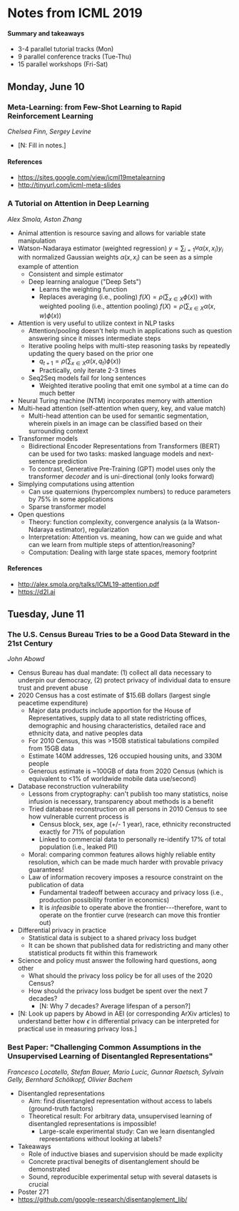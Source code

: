 # Notes from ICML 2019

#### Summary and takeaways
+ 3-4 parallel tutorial tracks (Mon)
+ 9 parallel conference tracks (Tue-Thu)
+ 15 parallel workshops (Fri-Sat)



## Monday, June 10

### Meta-Learning: from Few-Shot Learning to Rapid Reinforcement Learning
_Chelsea Finn, Sergey Levine_

+ [N: Fill in notes.]

#### References
+ https://sites.google.com/view/icml19metalearning
+ http://tinyurl.com/icml-meta-slides



### A Tutorial on Attention in Deep Learning
_Alex Smola, Aston Zhang_

+ Animal attention is resource saving and allows for variable state manipulation
+ Watson-Nadaraya estimator (weighted regression) $y = \sum_{i=1^M} \alpha(x,x_i) y_i$ with normalized Gaussian weights $\alpha(x,x_i)$ can be seen as a simple example of attention
  - Consistent and simple estimator
  - Deep learning analogue ("Deep Sets")
    * Learns the weighting function
    * Replaces averaging (i.e., pooling) $f(X) = \rho(\sum_{x \in X} \phi(x))$ with weighted pooling (i.e., attention pooling) $f(X) = \rho(\sum_{x \in X} \alpha(x,w) \phi(x))$
+ Attention is very useful to utilize context in NLP tasks
  - Attention/pooling doesn't help much in applications such as question answering since it misses intermediate steps
  - Iterative pooling helps with multi-step reasoning tasks by repeatedly updating the query based on the prior one
    * $q_{t+1} = \rho(\sum_{x \in X} \alpha(x,q_t) \phi(x))$
    * Practically, only iterate 2-3 times
  - Seq2Seq models fail for long sentences
    * Weighted iterative pooling that emit one symbol at a time can do much better
+ Neural Turing machine (NTM) incorporates memory with attention
+ Multi-head attention (self-attention when query, key, and value match)
  - Multi-head attention can be used for semantic segmentation, wherein pixels in an image can be classified based on their surrounding context
+ Transformer models
  - Bidirectional Encoder Representations from Transformers (BERT) can be used for two tasks: masked language models and next-sentence prediction
  - To contrast, Generative Pre-Training (GPT) model uses only the transformer _decoder_ and is uni-directional (only looks forward)
+ Simplying computations using attention
  - Can use quaternions (hypercomplex numbers) to reduce parameters by 75% in some applications
  - Sparse transformer model
+ Open questions
  - Theory: function complexity, convergence analysis (a la Watson-Ndaraya estimator), regularization
  - Interpretation: Attention vs. meaning, how can we guide and what can we learn from multiple steps of attention/reasoning?
  - Computation: Dealing with large state spaces, memory footprint
  
#### References
+ http://alex.smola.org/talks/ICML19-attention.pdf
+ https://d2l.ai



## Tuesday, June 11

### The U.S. Census Bureau Tries to be a Good Data Steward in the 21st Century 
_John Abowd_

+ Census Bureau has dual mandate: (1) collect all data necessary to underpin our democracy, (2) protect privacy of individual data to ensure trust and prevent abuse
+ 2020 Census has a cost estimate of $15.6B dollars (largest single peacetime expenditure)
  - Major data products include apportion for the House of Representatives, supply data to all state redistricting offices, demographic and housing characteristics, detailed race and ethnicity data, and native peoples data
  - For 2010 Census, this was >150B statistical tabulations compiled from 15GB data
  - Estimate 140M addresses, 126 occupied housing units, and 330M people
  - Generous estimate is ~100GB of data from 2020 Census (which is equivalent to <1% of worldwide mobile data use/second)
+ Database reconstruction vulnerability
  - Lessons from cryptography: can't publish too many statistics, noise infusion is necessary, transparency about methods is a benefit
  - Tried database reconstruction on all persons in 2010 Census to see how vulnerable current process is
    * Census block, sex, age (+/- 1 year), race, ethnicity reconstructed exactly for 71% of population
    * Linked to commercial data to personally re-identify 17% of total population (i.e., leaked PII)
  - Moral: comparing common features allows highly reliable entity resolution, which can be made much harder with provable privacy guarantees!
  - Law of information recovery imposes a resource constraint on the publication of data
    * Fundamental tradeoff between accuracy and privacy loss (i.e., production possibility frontier in economics)
    * It is _infeasible_ to operate above the frontier---therefore, want to operate on the frontier curve (research can move this frontier out)
+ Differential privacy in practice
  - Statistical data is subject to a shared privacy loss budget
  - It can be shown that published data for redistricting and many other statistical products fit within this framework
+ Science and policy must answer the following hard questions, aong other
  - What should the privacy loss policy be for all uses of the 2020 Census?
  - How should the privacy loss budget be spent over the next 7 decades?
    * [N: Why 7 decades? Average lifespan of a person?]
+ [N: Look up papers by Abowd in AEI (or corresponding ArXiv articles) to understand better how $\epsilon$ in differential privacy can be interpreted for practical use in measuring privacy loss.]


### Best Paper: "Challenging Common Assumptions in the Unsupervised Learning of Disentangled Representations"
_Francesco Locatello, Stefan Bauer, Mario Lucic, Gunnar Raetsch, Sylvain Gelly, Bernhard Schölkopf, Olivier Bachem_

+ Disentangled representations
  - Aim: find disentangled representation without access to labels (ground-truth factors)
  - Theoretical result: For arbitrary data, unsupervised learning of disentangled representations is impossible!
    * Large-scale experimental study: Can we learn disentangled representations without looking at labels?
+ Takeaways
  - Role of inductive biases and supervision should be made explicity
  - Concrete practival benegits of disentanglement should be demonstrated
  - Sound, reproducible experimental setup with several datasets is crucial
+ Poster 271
+ https://github.com/google-research/disentanglement_lib/
  
